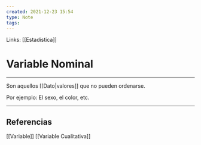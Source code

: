 ```yaml
---
created: 2021-12-23 15:54
type: Note
tags:
---
```


Links: [[Estadística]]

# Variable Nominal
---

Son aquellos [[Dato|valores]] que no pueden ordenarse.

Por ejemplo: El sexo, el color, etc.

---

## Referencias
[[Variable]]
[[Variable Cualitativa]]